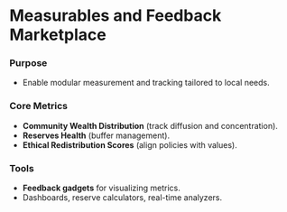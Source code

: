 # Measurables and Feedback Marketplace

### Purpose
- Enable modular measurement and tracking tailored to local needs.

### Core Metrics
- **Community Wealth Distribution** (track diffusion and concentration).  
- **Reserves Health** (buffer management).  
- **Ethical Redistribution Scores** (align policies with values).  

### Tools
- **Feedback gadgets** for visualizing metrics.  
- Dashboards, reserve calculators, real-time analyzers.